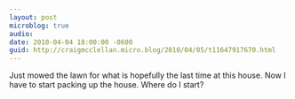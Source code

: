 ```yaml
---
layout: post
microblog: true
audio: 
date: 2010-04-04 18:00:00 -0600
guid: http://craigmcclellan.micro.blog/2010/04/05/t11647917670.html
---
```

Just mowed the lawn for what is hopefully the last time at this house.  Now I have to start packing up the house.  Where do I start?
